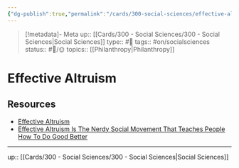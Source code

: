 ```yaml
---
{"dg-publish":true,"permalink":"/cards/300-social-sciences/effective-altruism/"}
---
```



> [!metadata]- Meta
> up:: [[Cards/300 - Social Sciences/300 - Social Sciences\|Social Sciences]]
> type:: #📝 
> tags::  #on/socialsciences 
> status:: #📝/🌞
> topics:: [[Philanthropy\|Philanthropy]]

# Effective Altruism

## Resources
- [Effective Altruism](https://www.effectivealtruism.org/)
- [Effective Altruism Is The Nerdy Social Movement That Teaches People How To Do Good Better](https://www.reddit.com/r/philosophy/comments/9xyjee/effective_altruism_is_the_nerdy_social_movement/)



---
up:: [[Cards/300 - Social Sciences/300 - Social Sciences\|Social Sciences]]
